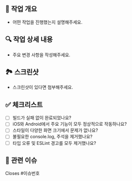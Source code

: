 <!-- @format -->

## 📌 작업 개요

-   어떤 작업을 진행했는지 설명해주세요.

## 🔍 작업 상세 내용

-   주요 변경 사항을 작성해주세요.

## 🏞️ 스크린샷

-   스크린샷이 있다면 첨부해주세요.

## ✅ 체크리스트

-   [ ] 빌드가 실패 없이 완료되었나요?
-   [ ] iOS와 Android에서 주요 기능이 모두 정상적으로 작동하나요?
-   [ ] 스타일이 다양한 화면 크기에서 문제가 없나요?
-   [ ] 불필요한 console.log, 주석을 제거했나요?
-   [ ] 타입 오류 및 ESLint 경고를 모두 제거했나요?

## 🔗 관련 이슈

Closes #이슈번호
